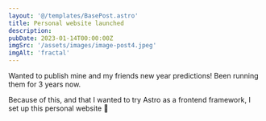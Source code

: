```yaml
---
layout: '@/templates/BasePost.astro'
title: Personal website launched
description: 
pubDate: 2023-01-14T00:00:00Z
imgSrc: '/assets/images/image-post4.jpeg'
imgAlt: 'fractal'
---
```


Wanted to publish mine and my friends new year predictions! Been running them for 3 years now.

Because of this, and that I wanted to try Astro as a frontend framework, I set up this personal website 🚀
